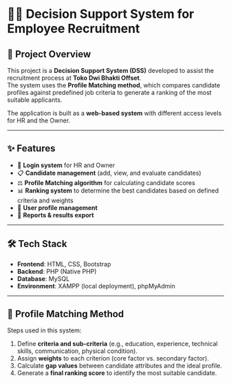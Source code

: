 # 🧑‍💼 Decision Support System for Employee Recruitment

## 📌 Project Overview
This project is a **Decision Support System (DSS)** developed to assist the recruitment process at **Toko Dwi Bhakti Offset**.  
The system uses the **Profile Matching method**, which compares candidate profiles against predefined job criteria to generate a ranking of the most suitable applicants.

The application is built as a **web-based system** with different access levels for HR and the Owner.

---

## ✨ Features
- 🔐 **Login system** for HR and Owner  
- 📋 **Candidate management** (add, view, and evaluate candidates)  
- ⚖️ **Profile Matching algorithm** for calculating candidate scores  
- 📊 **Ranking system** to determine the best candidates based on defined criteria and weights  
- 👤 **User profile management**  
- 📑 **Reports & results export**  

---

## 🛠️ Tech Stack
- **Frontend**: HTML, CSS, Bootstrap  
- **Backend**: PHP (Native PHP)  
- **Database**: MySQL  
- **Environment**: XAMPP (local deployment), phpMyAdmin  

---

## 🧮 Profile Matching Method
Steps used in this system:
1. Define **criteria and sub-criteria** (e.g., education, experience, technical skills, communication, physical condition).  
2. Assign **weights** to each criterion (core factor vs. secondary factor).  
3. Calculate **gap values** between candidate attributes and the ideal profile.  
4. Generate a **final ranking score** to identify the most suitable candidate.  

